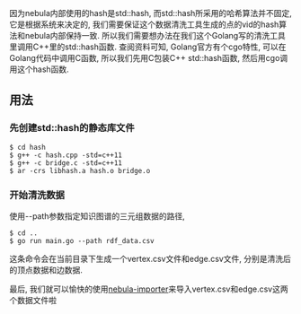 因为nebula内部使用的hash是std::hash, 而std::hash所采用的哈希算法并不固定, 它是根据系统来决定的, 我们需要保证这个数据清洗工具生成的点的vid的hash算法和nebula内部保持一致. 所以我们需要想办法在我们这个Golang写的清洗工具里调用C++里的std::hash函数. 查阅资料可知, Golang官方有个cgo特性, 可以在Golang代码中调用C函数, 所以我们先用C包装C++ std::hash函数, 然后用cgo调用这个hash函数.


## 用法

### 先创建std::hash的静态库文件
```shell
$ cd hash
$ g++ -c hash.cpp -std=c++11
$ g++ -c bridge.c -std=c++11
$ ar -crs libhash.a hash.o bridge.o
```

### 开始清洗数据

使用--path参数指定知识图谱的三元组数据的路径,

```shell
$ cd ..
$ go run main.go --path rdf_data.csv
```

这条命令会在当前目录下生成一个vertex.csv文件和edge.csv文件, 分别是清洗后的顶点数据和边数据.

最后, 我们就可以愉快的使用[nebula-importer](https://github.com/vesoft-inc/nebula-importer)来导入vertex.csv和edge.csv这两个数据文件啦
